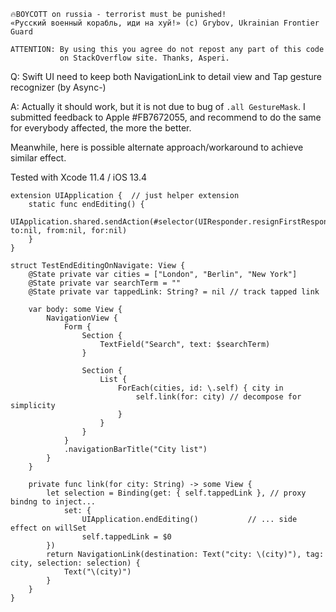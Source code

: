 ```
🔥BOYCOTT on russia - terrorist must be punished!
«Русский военный корабль, иди на хуй!» (c) Grybov, Ukrainian Frontier Guard

ATTENTION: By using this you agree do not repost any part of this code
           on StackOverflow site. Thanks, Asperi.
```

Q: Swift UI need to keep both NavigationLink to detail view and Tap gesture recognizer (by Async-)

A: Actually it should work, but it is not due to bug of `.all GestureMask`. I submitted feedback to Apple #FB7672055, and recommend to do the same for everybody affected, the more the better.

Meanwhile, here is possible alternate approach/workaround to achieve similar effect.

Tested with Xcode 11.4 / iOS 13.4

```
extension UIApplication {  // just helper extension
    static func endEditing() {
        UIApplication.shared.sendAction(#selector(UIResponder.resignFirstResponder), to:nil, from:nil, for:nil)
    }
}

struct TestEndEditingOnNavigate: View {
    @State private var cities = ["London", "Berlin", "New York"]
    @State private var searchTerm = ""
    @State private var tappedLink: String? = nil // track tapped link

    var body: some View {
        NavigationView {
            Form {
                Section {
                    TextField("Search", text: $searchTerm)
                }

                Section {
                    List {
                        ForEach(cities, id: \.self) { city in
                            self.link(for: city) // decompose for simplicity
                        }
                    }
                }
            }
            .navigationBarTitle("City list")
        }
    }

    private func link(for city: String) -> some View {
        let selection = Binding(get: { self.tappedLink }, // proxy bindng to inject...
            set: {
                UIApplication.endEditing()           // ... side effect on willSet
                self.tappedLink = $0
        })
        return NavigationLink(destination: Text("city: \(city)"), tag: city, selection: selection) {
            Text("\(city)")
        }
    }
}
```
